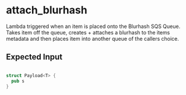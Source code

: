 
# attach_blurhash

Lambda triggered when an item is placed onto the Blurhash SQS Queue.  Takes item off the queue, creates + attaches a blurhash to the items metadata and then places item into another queue of the callers choice.

## Expected Input

```rust

struct Payload<T> {
  pub s
}

```